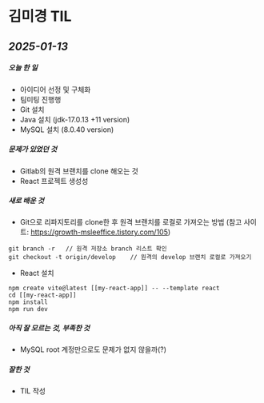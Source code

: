 # 김미경 TIL
## _2025-01-13_


#####   오늘 한 일
- 아이디어 선정 및 구체화
- 팀미팅 진행행
- Git 설치
- Java 설치 (jdk-17.0.13 +11 version)
- MySQL 설치 (8.0.40 version)


##### 문제가 있었던 것

- Gitlab의 원격 브랜치를 clone 해오는 것
- React 프로젝트 생성성

##### 새로 배운 것
- Git으로 리파지토리를 clone한 후 원격 브랜치를 로컬로 가져오는 방법 (참고 사이트: https://growth-msleeffice.tistory.com/105)
```
git branch -r   // 원격 저장소 branch 리스트 확인
git checkout -t origin/develop    // 원격의 develop 브랜치 로컬로 가져오기
```

- React 설치
```
npm create vite@latest [[my-react-app]] -- --template react
cd [[my-react-app]]
npm install
npm run dev
```


##### 아직 잘 모르는 것, 부족한 것
- MySQL root 계정만으로도 문제가 없지 않을까(?)

##### 잘한 것
- TIL 작성
